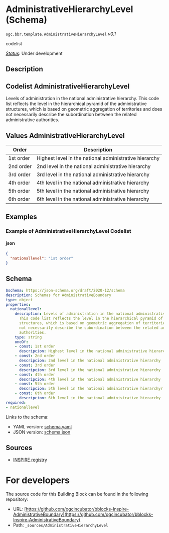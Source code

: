 
# AdministrativeHierarchyLevel (Schema)

`ogc.bbr.template.AdministrativeHierarchyLevel` *v0.1*

codelist

[*Status*](http://www.opengis.net/def/status): Under development

## Description


## Codelist AdministrativeHierarchyLevel  

Levels of administration in the national administrative hierarchy. This code list reflects the level in the hierarchical pyramid of the administrative structures, which is based on geometric aggregation of territories and does not necessarily describe the subordination between the related administrative authorities.
## Values AdministrativeHierarchyLevel
| Order    | Description                                            |
|----------|--------------------------------------------------------|
| 1st order| Highest level in the national administrative hierarchy |
| 2nd order| 2nd level in the national administrative hierarchy     |
| 3rd order| 3rd level in the national administrative hierarchy     |
| 4th order| 4th level in the national administrative hierarchy     |
| 5th order| 5th level in the national administrative hierarchy     |
| 6th order| 6th level in the national administrative hierarchy     |

## Examples

### Example of AdministrativeHierarchyLevel Codelist
#### json
```json
{
  "nationallevel": "1st order"
}
```

## Schema

```yaml
$schema: https://json-schema.org/draft/2020-12/schema
description: Schemas for AdministrativeBoundary
type: object
properties:
  nationallevel:
    description: Levels of administration in the national administrative hierarchy.
      This code list reflects the level in the hierarchical pyramid of the administrative
      structures, which is based on geometric aggregation of territories and does
      not necessarily describe the subordination between the related administrative
      authorities.
    type: string
    oneOf:
    - const: 1st order
      descripcion: Highest level in the national administrative hierarchy
    - const: 2nd order
      descripcion: 2nd level in the national administrative hierarchy
    - const: 3rd order
      descripcion: 3rd level in the national administrative hierarchy
    - const: 4th order
      descripcion: 4th level in the national administrative hierarchy
    - const: 5th order
      descripcion: 5th level in the national administrative hierarchyr
    - const: 6th order
      descripcion: 6th level in the national administrative hierarchy
required:
- nationallevel

```

Links to the schema:

* YAML version: [schema.yaml](https://ogcincubator.github.io/bblocks-Inspire-AdministrativeBoundary/build/annotated/bbr/template/AdministrativeHierarchyLevel/schema.json)
* JSON version: [schema.json](https://ogcincubator.github.io/bblocks-Inspire-AdministrativeBoundary/build/annotated/bbr/template/AdministrativeHierarchyLevel/schema.yaml)

## Sources

* [INSPIRE registry](https://inspire.ec.europa.eu/featureconcept/AdministrativeBoundary)

# For developers

The source code for this Building Block can be found in the following repository:

* URL: [https://github.com/ogcincubator/bblocks-Inspire-AdministrativeBoundary](https://github.com/ogcincubator/bblocks-Inspire-AdministrativeBoundary)
* Path: `_sources/AdministrativeHierarchyLevel`

